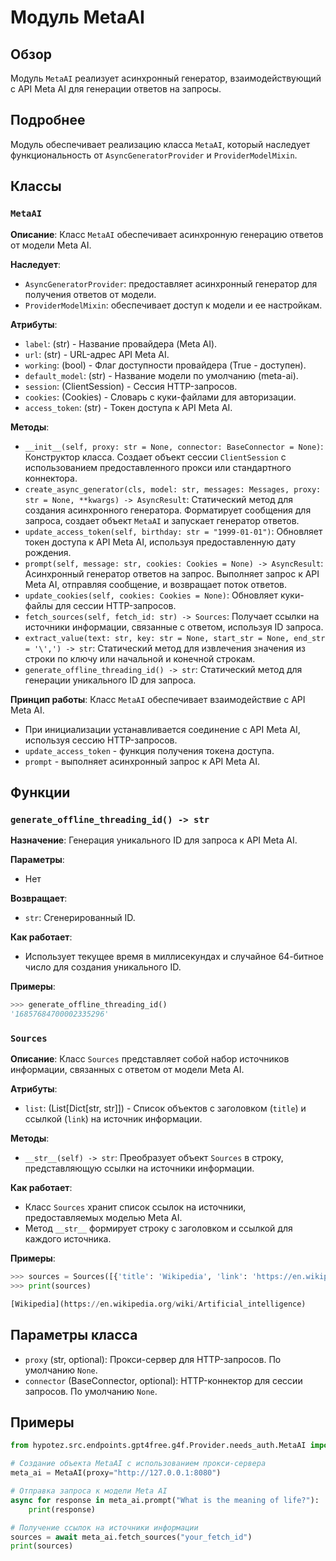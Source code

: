 # Модуль MetaAI
## Обзор

Модуль `MetaAI` реализует асинхронный генератор, взаимодействующий с API Meta AI для генерации ответов на запросы. 

## Подробнее

Модуль обеспечивает реализацию класса `MetaAI`, который наследует функциональность от `AsyncGeneratorProvider` и `ProviderModelMixin`.

## Классы

### `MetaAI`

**Описание**: Класс `MetaAI` обеспечивает асинхронную генерацию ответов от модели Meta AI.

**Наследует**:
- `AsyncGeneratorProvider`: предоставляет асинхронный генератор для получения ответов от модели.
- `ProviderModelMixin`: обеспечивает доступ к модели и ее настройкам.

**Атрибуты**:
- `label`: (str) - Название провайдера (Meta AI).
- `url`: (str) - URL-адрес API Meta AI.
- `working`: (bool) - Флаг доступности провайдера (True - доступен).
- `default_model`: (str) - Название модели по умолчанию (meta-ai).
- `session`: (ClientSession) - Сессия HTTP-запросов.
- `cookies`: (Cookies) - Словарь с куки-файлами для авторизации.
- `access_token`: (str) - Токен доступа к API Meta AI.

**Методы**:

- `__init__(self, proxy: str = None, connector: BaseConnector = None)`: Конструктор класса. Создает объект сессии `ClientSession` с использованием предоставленного прокси или стандартного коннектора.
- `create_async_generator(cls, model: str, messages: Messages, proxy: str = None, **kwargs) -> AsyncResult`: Статический метод для создания асинхронного генератора. Форматирует сообщения для запроса, создает объект `MetaAI` и запускает генератор ответов.
- `update_access_token(self, birthday: str = "1999-01-01")`: Обновляет токен доступа к API Meta AI, используя предоставленную дату рождения.
- `prompt(self, message: str, cookies: Cookies = None) -> AsyncResult`: Асинхронный генератор ответов на запрос. Выполняет запрос к API Meta AI, отправляя сообщение, и возвращает поток ответов.
- `update_cookies(self, cookies: Cookies = None)`: Обновляет куки-файлы для сессии HTTP-запросов.
- `fetch_sources(self, fetch_id: str) -> Sources`: Получает ссылки на источники информации, связанные с ответом, используя ID запроса.
- `extract_value(text: str, key: str = None, start_str = None, end_str = '\',') -> str`: Статический метод для извлечения значения из строки по ключу или начальной и конечной строкам.
- `generate_offline_threading_id() -> str`: Статический метод для генерации уникального ID для запроса.

**Принцип работы**:
Класс `MetaAI` обеспечивает взаимодействие с API Meta AI. 

- При инициализации устанавливается соединение с API Meta AI, используя сессию HTTP-запросов.
-  `update_access_token` - функция получения токена доступа.
-  `prompt` - выполняет асинхронный запрос к API Meta AI. 

## Функции

### `generate_offline_threading_id() -> str`

**Назначение**: Генерация уникального ID для запроса к API Meta AI.

**Параметры**:
- Нет

**Возвращает**:
- `str`: Сгенерированный ID.

**Как работает**:
- Использует текущее время в миллисекундах и случайное 64-битное число для создания уникального ID.

**Примеры**:
```python
>>> generate_offline_threading_id()
'16857684700002335296'
```

### `Sources`

**Описание**: Класс `Sources` представляет собой набор источников информации, связанных с ответом от модели Meta AI.

**Атрибуты**:
- `list`: (List[Dict[str, str]]) - Список объектов с заголовком (`title`) и ссылкой (`link`) на источник информации.

**Методы**:
- `__str__(self) -> str`: Преобразует объект `Sources` в строку, представляющую ссылки на источники информации.

**Как работает**:
- Класс `Sources` хранит список ссылок на источники, предоставляемых моделью Meta AI.
- Метод `__str__` формирует строку с заголовком и ссылкой для каждого источника.

**Примеры**:
```python
>>> sources = Sources([{'title': 'Wikipedia', 'link': 'https://en.wikipedia.org/wiki/Artificial_intelligence'}])
>>> print(sources)

[Wikipedia](https://en.wikipedia.org/wiki/Artificial_intelligence)
```


## Параметры класса

- `proxy` (str, optional): Прокси-сервер для HTTP-запросов. По умолчанию `None`.
- `connector` (BaseConnector, optional): HTTP-коннектор для сессии запросов. По умолчанию `None`.

## Примеры

```python
from hypotez.src.endpoints.gpt4free.g4f.Provider.needs_auth.MetaAI import MetaAI

# Создание объекта MetaAI с использованием прокси-сервера
meta_ai = MetaAI(proxy="http://127.0.0.1:8080")

# Отправка запроса к модели Meta AI
async for response in meta_ai.prompt("What is the meaning of life?"):
    print(response)

# Получение ссылок на источники информации
sources = await meta_ai.fetch_sources("your_fetch_id")
print(sources)
```